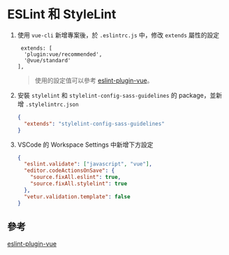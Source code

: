 # ESLint 和 StyleLint

1.  使用 `vue-cli` 新增專案後，於 `.eslintrc.js` 中，修改 `extends` 屬性的設定

    ```js{2}
     extends: [
      'plugin:vue/recommended',
      '@vue/standard'
    ],
    ```

    > 使用的設定值可以參考 [eslint-plugin-vue](https://eslint.vuejs.org/rules/)。

1.  安裝 `stylelint` 和 `stylelint-config-sass-guidelines` 的 package，並新增 `.stylelintrc.json`

    ```json
    {
      "extends": "stylelint-config-sass-guidelines"
    }
    ```

1.  VSCode 的 Workspace Settings 中新增下方設定

    ```json
    {
      "eslint.validate": ["javascript", "vue"],
      "editor.codeActionsOnSave": {
        "source.fixAll.eslint": true,
        "source.fixAll.stylelint": true
      },
      "vetur.validation.template": false
    }
    ```

## 參考

[eslint-plugin-vue](https://pjchender.blogspot.com/2019/07/vue-vue-style-guide-eslint-plugin-vue.html)
